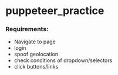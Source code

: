 # puppeteer_practice

### Requirements:
- Navigate to page
- login
- spoof geolocation
- check conditions of dropdown/selectors
- click buttons/links

